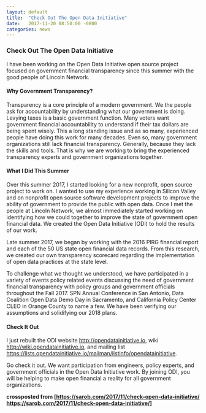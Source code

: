 ```yaml
---
layout: default
title:  "Check Out The Open Data Initiative"
date:   2017-11-20 08:50:00 -0800
categories: news
---
```

### Check Out The Open Data Initiative

I have been working on the Open Data Initiative open source project focused on government financial transparency since this summer with the good people of Lincoln Network.

#### Why Government Transparency?
Transparency is a core principle of a modern government. We the people ask for accountability by understanding what our government is doing.  Levying taxes is a basic government function. Many voters want government financial accountability to understand if their tax dollars are being spent wisely. This a long standing issue and as so many, experienced people have  doing this work for many decades. Even so, many government organizations still lack financial transparency. Generally, because they lack the skills and tools. That is why we are working to bring the experienced transparency experts and government organizations together.

#### What I Did This Summer
Over this summer 2017, I started looking for a new nonprofit, open source project to work on. I wanted to use my experience working in Silicon Valley and on nonprofit open source software development projects to improve the ability of government to provide the public with open data. Once I met the people at Lincoln Network, we almost immediately started working on identifying how we could together to improve the state of government open financial data. We created the Open Data Initiative (ODI) to hold the results of our work.

Late summer 2017, we began by working with the 2016 PIRG financial report and each of the 50 US state open financial data records. From this research, we created our own transparency scorecard regarding the implementation of open data practices at the state level.

To challenge what we thought we understood, we have participated in a variety of events policy related events discussing the need of government financial transparency with policy groups and government officials throughout the Fall 2017. SPN Annual Conference in San Antonio, Data Coalition Open Data Demo Day in Sacramento, and California Policy Center CLEO in Orange County to name a few. We have been verifying our assumptions and solidifying our 2018 plans.

#### Check It Out
I just rebuilt the ODI website http://opendatainitiative.io,  wiki http://wiki.opendatainitiative.io, and mailing list https://lists.opendatainitiative.io/mailman/listinfo/opendatainitiative.

Go check it out. We want participation from engineers, policy experts, and government officials in the Open Data Initiative work. By joining ODI, you will be helping to make open financial a reality for all government organizations.

**crossposted from [https://sarob.com/2017/11/check-open-data-initiative/ https://sarob.com/2017/11/check-open-data-initiative/]**
